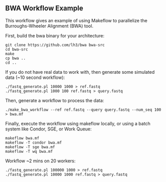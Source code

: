 BWA Workflow Example
--------------------

This workflow gives an example of using Makeflow to parallelize
the Burroughs-Wheeler Alignment (BWA) tool.

First, build the bwa binary for your architecture:

```
git clone https://github.com/lh3/bwa bwa-src
cd bwa-src
make
cp bwa ..
cd ..
```

If you do not have real data to work with, then generate
some simulated data (~10 second workflow):

```
./fastq_generate.pl 10000 1000 > ref.fastq
./fastq_generate.pl 1000 100 ref.fastq > query.fastq
```

Then, generate a workflow to process the data:

```
./make_bwa_workflow --ref ref.fastq --query query.fastq --num_seq 100 > bwa.mf
```

Finally, execute the workflow using makeflow locally,
or using a batch system like Condor, SGE, or Work Queue:

```
makeflow bwa.mf
makeflow -T condor bwa.mf
makeflow -T sge bwa.mf
makeflow -T wq bwa.mf
```

Workflow ~2 mins on 20 workers:

```
./fastq_generate.pl 100000 1000 > ref.fastq
./fastq_generate.pl 10000 1000 ref.fastq > query.fastq
```


